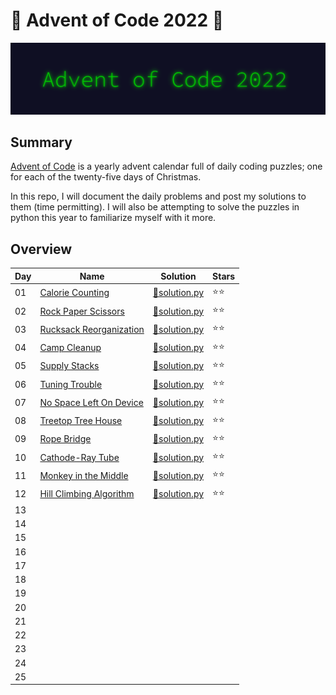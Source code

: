 # 🎄 Advent of Code 2022 🎄

![AoC2022 logo](https://github.com/ChristopherSterza/group-advent-of-code-2022/blob/chris/header.png)

## Summary

[Advent of Code](https://www.adventofcode.com/) is a yearly advent calendar full
of daily coding puzzles; one for each of the twenty-five days of Christmas.

In this repo, I will document the daily problems and post my solutions to them
(time permitting). I will also be attempting to solve the puzzles in python this
year to familiarize myself with it more.

## Overview

| Day | Name                                                            | Solution                                                                                                      | Stars |
| --- | --------------------------------------------------------------- | ------------------------------------------------------------------------------------------------------------- | ----- |
| 01  | [Calorie Counting](https://adventofcode.com/2022/day/1)         | [🐍solution.py](https://github.com/ChristopherSterza/group-advent-of-code-2022/blob/chris/day-01/solution.py) | ⭐⭐  |
| 02  | [Rock Paper Scissors](https://adventofcode.com/2022/day/2)      | [🐍solution.py](https://github.com/ChristopherSterza/group-advent-of-code-2022/blob/chris/day-02/solution.py) | ⭐⭐  |
| 03  | [Rucksack Reorganization](https://adventofcode.com/2022/day/3)  | [🐍solution.py](https://github.com/ChristopherSterza/group-advent-of-code-2022/blob/chris/day-03/solution.py) | ⭐⭐  |
| 04  | [Camp Cleanup](https://adventofcode.com/2022/day/4)             | [🐍solution.py](https://github.com/ChristopherSterza/group-advent-of-code-2022/blob/chris/day-04/solution.py) | ⭐⭐  |
| 05  | [Supply Stacks](https://adventofcode.com/2022/day/5)            | [🐍solution.py](https://github.com/ChristopherSterza/group-advent-of-code-2022/blob/chris/day-05/solution.py) | ⭐⭐  |
| 06  | [Tuning Trouble](https://adventofcode.com/2022/day/6)           | [🐍solution.py](https://github.com/ChristopherSterza/group-advent-of-code-2022/blob/chris/day-06/solution.py) | ⭐⭐  |
| 07  | [No Space Left On Device](https://adventofcode.com/2022/day/7)  | [🐍solution.py](https://github.com/ChristopherSterza/group-advent-of-code-2022/blob/chris/day-07/solution.py) | ⭐⭐  |
| 08  | [Treetop Tree House](https://adventofcode.com/2022/day/8)       | [🐍solution.py](https://github.com/ChristopherSterza/group-advent-of-code-2022/blob/chris/day-08/solution.py) | ⭐⭐  |
| 09  | [Rope Bridge](https://adventofcode.com/2022/day/9)              | [🐍solution.py](https://github.com/ChristopherSterza/group-advent-of-code-2022/blob/chris/day-09/solution.py) | ⭐⭐  |
| 10  | [Cathode-Ray Tube](https://adventofcode.com/2022/day/10)        | [🐍solution.py](https://github.com/ChristopherSterza/group-advent-of-code-2022/blob/chris/day-10/solution.py) | ⭐⭐  |
| 11  | [Monkey in the Middle](https://adventofcode.com/2022/day/11)    | [🐍solution.py](https://github.com/ChristopherSterza/group-advent-of-code-2022/blob/chris/day-11/solution.py) | ⭐⭐  |
| 12  | [Hill Climbing Algorithm](https://adventofcode.com/2022/day/12) | [🐍solution.py](https://github.com/ChristopherSterza/group-advent-of-code-2022/blob/chris/day-12/solution.py) | ⭐⭐  |
| 13  |                                                                 |                                                                                                               |       |
| 14  |                                                                 |                                                                                                               |       |
| 15  |                                                                 |                                                                                                               |       |
| 16  |                                                                 |                                                                                                               |       |
| 17  |                                                                 |                                                                                                               |       |
| 18  |                                                                 |                                                                                                               |       |
| 19  |                                                                 |                                                                                                               |       |
| 20  |                                                                 |                                                                                                               |       |
| 21  |                                                                 |                                                                                                               |       |
| 22  |                                                                 |                                                                                                               |       |
| 23  |                                                                 |                                                                                                               |       |
| 24  |                                                                 |                                                                                                               |       |
| 25  |                                                                 |                                                                                                               |       |
